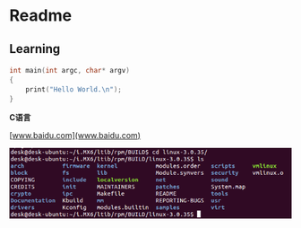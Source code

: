 # Readme

## Learning

```C
int main(int argc, char* argv)
{
    print("Hello World.\n");
}
```

**C语言**

[www.baidu.com](www.baidu.com)

![linux-kernel.PNG](linux-kernel.PNG)

